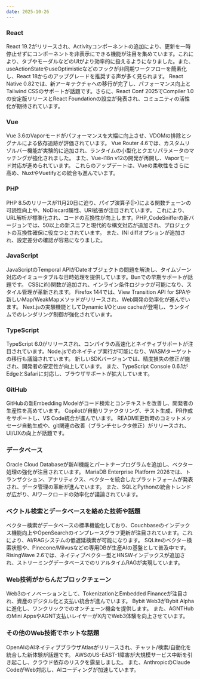 ```yaml
---
date: 2025-10-26
---
```


### React
React 19.2がリリースされ、Activityコンポーネントの追加により、更新を一時停止せずにコンポーネントを非表示にできる機能が注目を集めています。これにより、タブやモーダルなどのUIがより効率的に扱えるようになりました。また、useActionStateやuseOptimisticなどのフックが非同期ワークフローを簡素化し、React 18からのアップグレードを推奨する声が多く見られます。 React Native 0.82では、新アーキテクチャへの移行が完了し、パフォーマンス向上とTailwind CSSのサポートが話題です。さらに、React Conf 2025でCompiler 1.0の安定版リリースとReact Foundationの設立が発表され、コミュニティの活性化が期待されています。

### Vue
Vue 3.6のVaporモードがパフォーマンスを大幅に向上させ、VDOMの排除とシグナルによる依存追跡が評価されています。 Vue Router 4.6では、カスタムリゾルバー機能が実験的に追加され、ランタイムの小型化とクエリパラメータのマッチングが強化されました。 また、Vue-i18n v12の開発が再開し、Vaporモード対応が進められています。 これらのアップデートは、Vueの柔軟性をさらに高め、NuxtやVuetifyとの統合も進んでいます。

### PHP
PHP 8.5のリリースが11月20日に迫り、パイプ演算子(|>)による関数チェーンの可読性向上や、NoDiscard属性、URI拡張が注目されています。 これにより、URL解析が標準化され、コードの互換性が向上します。PHP_CodeSnifferの新バージョンでは、50以上の新スニフと現代的な構文対応が追加され、プロジェクトの互換性確保に役立つとされています。 また、INI diffオプションが追加され、設定差分の確認が容易になりました。

### JavaScript
JavaScriptのTemporal APIがDateオブジェクトの問題を解決し、タイムゾーン対応のイミュータブルな日時処理を提供しています。Bunでの早期サポートが話題です。 CSSにif()関数が追加され、インライン条件ロジックが可能になり、スタイル管理が革新されます。 Firefox 144では、View Transition API for SPAや新しいMap/WeakMapメソッドがリリースされ、Web開発の効率化が進んでいます。 Next.jsの実験機能としてDynamic I/Oとuse cacheが登場し、ランタイムでのレンダリング制御が強化されています。

### TypeScript
TypeScript 6.0がリリースされ、コンパイラの高速化とネイティブサポートが注目されています。Node.jsでのネイティブ実行が可能になり、WASMターゲットの移行も議論されています。 新しいSDKバージョンでは、精度損失の修正が施され、開発者の安定性が向上しています。 また、TypeScript Console 0.6.1がEdgeとSafariに対応し、ブラウザサポートが拡大しています。

### GitHub
GitHubの新Embedding Modelがコード検索とコンテキストを改善し、開発者の生産性を高めています。 Copilotが自動リファクタリング、テスト生成、PR作成をサポートし、VS Code統合が進んでいます。 README更新時のコミットメッセージ自動生成や、git関連の改善（ブランチセレクタ修正）がリリースされ、UI/UXの向上が話題です。

### データベース
Oracle Cloud Databaseが新AI機能とパートナープログラムを追加し、ベクター処理の強化が注目されています。 MariaDB Enterprise Platform 2026では、トランザクション、アナリティクス、ベクターを統合したプラットフォームが発表され、データ管理の革新が進んでいます。 また、SQLとPythonの統合トレンドが広がり、AIワークロードの効率化が議論されています。

### ベクトル検索とデータベースを絡めた技術や話題
ベクター検索がデータベースの標準機能化しており、Couchbaseのインデックス機能向上やOpenSearchのインプレースグラフ更新が注目されています。これにより、AI/RAGシステムの低遅延検索が可能になります。 SQLiteのベクター検索状態や、Pinecone/Milvusなどの専用DBが生産AIの基盤として普及中です。 RisingWave 2.6では、ネイティブベクター型とHNSWインデックスが追加され、ストリーミングデータベースでのリアルタイムRAGが実現しています。

### Web技術がからんだブロックチェーン
Web3のイノベーションとして、TokenizationとEmbedded Financeが注目され、資産のデジタル化と支払い統合が進んでいます。 Bybit Web3がBybit Alphaに進化し、ワンクリックでのオンチェーン機会を提供します。 また、AGNTHubのMini AppsやAGNT支払いレイヤーがX内でWeb3体験を向上させています。

### その他のWeb技術でホットな話題
OpenAIのAIネイティブブラウザAtlasがリリースされ、チャット/検索/自動化を統合した新体験が話題です。 AWSのUS-EAST-1障害が大規模サービス中断を引き起こし、クラウド依存のリスクを露呈しました。 また、AnthropicのClaude CodeがWeb対応し、AIコーディングが加速しています。